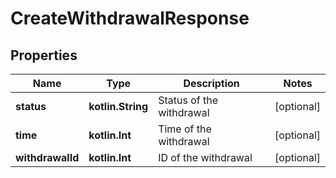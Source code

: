 
# CreateWithdrawalResponse

## Properties
Name | Type | Description | Notes
------------ | ------------- | ------------- | -------------
**status** | **kotlin.String** | Status of the withdrawal |  [optional]
**time** | **kotlin.Int** | Time of the withdrawal |  [optional]
**withdrawalId** | **kotlin.Int** | ID of the withdrawal |  [optional]



